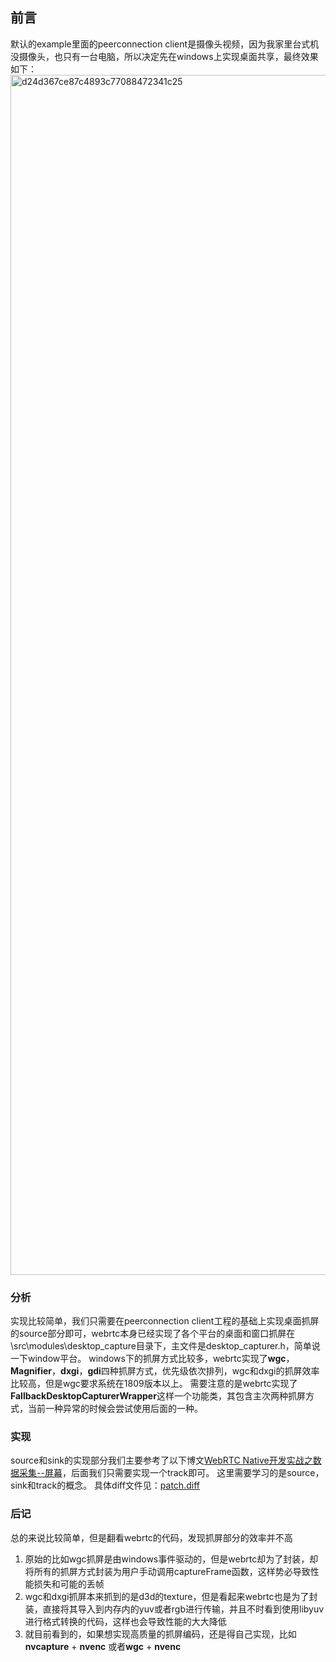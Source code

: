 ## 前言

默认的example里面的peerconnection client是摄像头视频，因为我家里台式机没摄像头，也只有一台电脑，所以决定先在windows上实现桌面共享，最终效果如下：
<img width="1920" alt="d24d367ce87c4893c77088472341c25" src="https://user-images.githubusercontent.com/21189549/147846983-80bec70c-ce6e-4263-aff5-9e372d5a78db.png">

### 分析
实现比较简单，我们只需要在peerconnection client工程的基础上实现桌面抓屏的source部分即可，webrtc本身已经实现了各个平台的桌面和窗口抓屏在\src\modules\desktop_capture目录下，主文件是desktop_capturer.h，简单说一下window平台。
windows下的抓屏方式比较多，webrtc实现了**wgc**，**Magnifier**，**dxgi**，**gdi**四种抓屏方式，优先级依次排列，wgc和dxgi的抓屏效率比较高，但是wgc要求系统在1809版本以上。
需要注意的是webrtc实现了**FallbackDesktopCapturerWrapper**这样一个功能类，其包含主次两种抓屏方式，当前一种异常的时候会尝试使用后面的一种。

### 实现
source和sink的实现部分我们主要参考了以下博文[WebRTC Native开发实战之数据采集--屏幕](https://www.cnblogs.com/xl2432/p/13856533.html)，后面我们只需要实现一个track即可。
这里需要学习的是source，sink和track的概念。
具体diff文件见：[patch.diff](https://github.com/superlomo/LearningWebrtc.github.io/blob/gh-pages/1.%20window%E6%A1%8C%E9%9D%A2%E5%85%B1%E4%BA%AB/patch.diff)

### 后记
总的来说比较简单，但是翻看webrtc的代码，发现抓屏部分的效率并不高
1. 原始的比如wgc抓屏是由windows事件驱动的，但是webrtc却为了封装，却将所有的抓屏方式封装为用户手动调用captureFrame函数，这样势必导致性能损失和可能的丢帧
2. wgc和dxgi抓屏本来抓到的是d3d的texture，但是看起来webrtc也是为了封装，直接将其导入到内存内的yuv或者rgb进行传输，并且不时看到使用libyuv进行格式转换的代码，这样也会导致性能的大大降低
3. 就目前看到的，如果想实现高质量的抓屏编码，还是得自己实现，比如**nvcapture** + **nvenc** 或者**wgc** + **nvenc**

